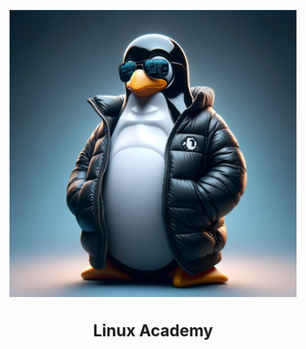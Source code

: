 <p align="center">
  <img src="0_Resources/illustration.png" />
</p>

# <p align="center">Linux Academy</p>
